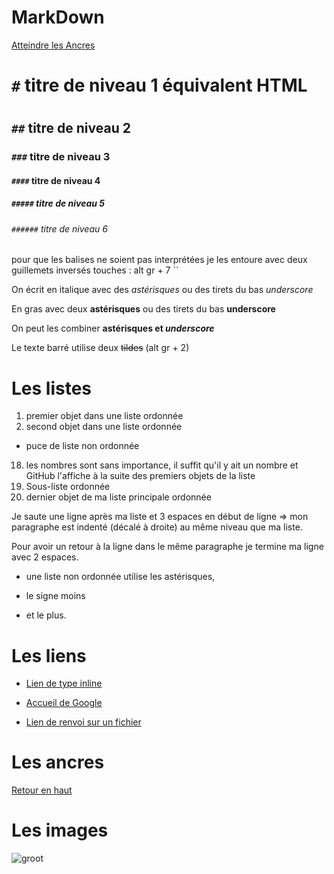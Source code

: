 # MarkDown

<a name="top">

[Atteindre les Ancres](#ancres)

# `#` titre de niveau 1 équivalent HTML <h1></h1>
## `##` titre de niveau 2
### `###` titre de niveau 3
#### `####` titre de niveau 4
##### `#####` titre de niveau 5
###### `######` titre de niveau 6

pour que les balises ne soient pas interprétées je les entoure avec deux guillemets inversés touches : alt gr + 7 ``

On écrit en italique avec des *astérisques* ou des tirets du bas _underscore_

En gras avec deux **astérisques** ou des tirets du bas __underscore__

On peut les combiner **astérisques et _underscore_**

Le texte barré utilise deux ~~tildes~~ (alt gr + 2)

# Les listes

1. premier objet dans une liste ordonnée
2. second objet dans une liste ordonnée
  * puce de liste non ordonnée
18. les nombres sont sans importance, il suffit qu'il y ait un nombre et GitHub l'affiche à la suite des premiers objets de la liste
  18. Sous-liste ordonnée
4. dernier objet de ma liste principale ordonnée

  Je saute une ligne après ma liste et 3 espaces en début de ligne => mon paragraphe est indenté (décalé à droite) au même niveau que ma liste.

  Pour avoir un retour à la ligne dans le même paragraphe je termine ma ligne avec 2 espaces.  

  * une liste non ordonnée utilise les astérisques,
  - le signe moins
  + et le plus.

# Les liens

  * [Lien de type inline](https://www.google.com)

  * [Accueil de Google](https://www.google.com)

  * [Lien de renvoi sur un fichier](supports/github_gikraken.md)

# Les ancres

<a name="ancres">

[Retour en haut](#top)

# Les images

![groot](https://media2.giphy.com/media/l4FGrYKtP0pBGpBAY/200w.webp#2-grid1)
